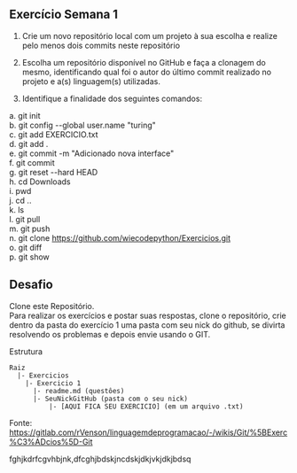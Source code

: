 <h2>Exercício Semana 1</h2>

1. Crie um novo repositório local com um projeto à sua escolha e realize pelo menos dois commits neste repositório

2. Escolha um repositório disponível no GitHub e faça a clonagem do mesmo, identificando qual foi o autor do último commit realizado no projeto e a(s) linguagem(s) utilizadas.

3. Identifique a finalidade dos seguintes comandos:

a. git init<br/>
b. git config --global user.name "turing"<br/>
c. git add EXERCICIO.txt<br/>
d. git add .<br/>
e. git commit -m "Adicionado nova interface"<br/>
f. git commit<br/>
g. git reset --hard HEAD<br/>
h. cd Downloads<br/>
i. pwd<br/>
j. cd ..<br/>
k. ls<br/>
l. git pull<br/>
m. git push<br/>
n. git clone https://github.com/wiecodepython/Exercicios.git<br/>
o. git diff<br/>
p. git show<br/>

<h2>Desafio</h2>

Clone este Repositório.<br/>
Para realizar os exercícios e postar suas respostas, clone o repositório, crie dentro da pasta do exercício 1 uma pasta com seu nick do github, se divirta resolvendo os problemas e depois envie usando o GIT.

Estrutura<br/>
```
Raiz
  |- Exercicios
    |- Exercicio 1
      |- readme.md (questôes)
      |- SeuNickGitHub (pasta com o seu nick)
          |- [AQUI FICA SEU EXERCICIO] (em um arquivo .txt)
```          
Fonte: https://gitlab.com/rVenson/linguagemdeprogramacao/-/wikis/Git/%5BExerc%C3%ADcios%5D-Git


fghjkdrfcgvhbjnk,dfcghjbdskjncdskjdkjvkjdkjbdsq
